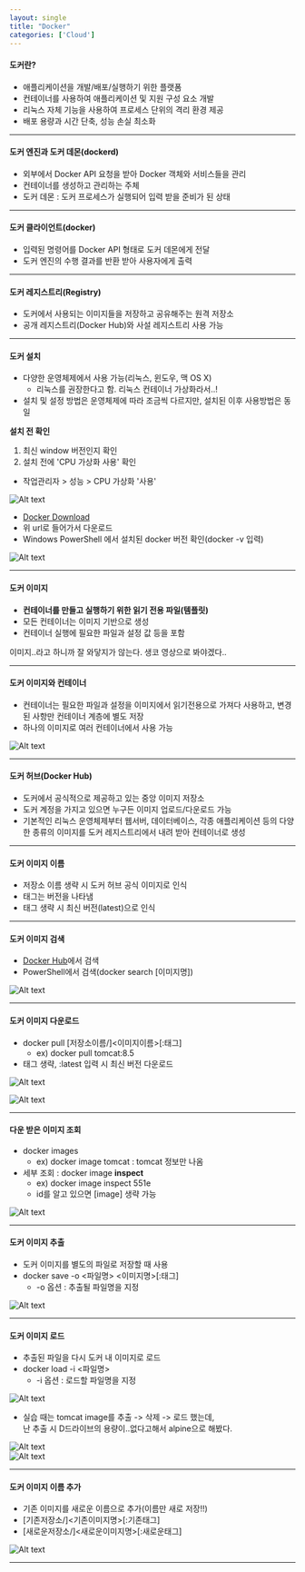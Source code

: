 ```yaml
---
layout: single
title: "Docker"
categories: ['Cloud']
---
```


#### 도커란?
* 애플리케이션을 개발/배포/실행하기 위한 플랫폼
* 컨테이너를 사용하여 애플리케이션 및 지원 구성 요소 개발
* 리눅스 자체 기능을 사용하여 프로세스 단위의 격리 환경 제공
* 배포 용량과 시간 단축, 성능 손실 최소화
   
***

#### 도커 엔진과 도커 데몬(dockerd)
* 외부에서 Docker API 요청을 받아 Docker 객체와 서비스들을 관리
* 컨테이너를 생성하고 관리하는 주체
* 도커 데몬 : 도커 프로세스가 실행되어 입력 받을 준비가 된 상태
   
***

#### 도커 클라이언트(docker)
* 입력된 명령어를 Docker API 형태로 도커 데몬에게 전달
* 도커 엔진의 수행 결과를 반환 받아 사용자에게 출력
   
***

#### 도커 레지스트리(Registry)
* 도커에서 사용되는 이미지들을 저장하고 공유해주는 원격 저장소
* 공개 레지스트리(Docker Hub)와 사설 레지스트리 사용 가능
   
***

#### 도커 설치
* 다양한 운영체제에서 사용 가능(리눅스, 윈도우, 맥 OS X)
    * 리눅스를 권장한다고 함. 리눅스 컨테이너 가상화라서..!
* 설치 및 설정 방법은 운영체제에 따라 조금씩 다르지만, 설치된 이후 사용방법은 동일
   
**설치 전 확인**
1) 최신 window 버전인지 확인
2) 설치 전에 'CPU 가상화 사용' 확인
- 작업관리자 > 성능 > CPU 가상화 '사용'
   
![Alt text](/assets/images/cloud/docker/docker01.jpg)  
   
* [Docker Download]
* 위 url로 들어가서 다운로드
* Windows PowerShell 에서 설치된 docker 버전 확인(docker -v 입력)
   
![Alt text](/assets/images/cloud/docker/docker02.jpg)  
   

***

#### 도커 이미지
* **컨테이너를 만들고 실행하기 위한 읽기 전용 파일(템플릿)**
* 모든 컨테이너는 이미지 기반으로 생성
* 컨테이너 실행에 필요한 파일과 설정 값 등을 포함
   
이미지..라고 하니까 잘 와닿지가 않는다. 생코 영상으로 봐야겠다..   

***

#### 도커 이미지와 컨테이너
* 컨테이너는 필요한 파일과 설정을 이미지에서 읽기전용으로 가져다 사용하고, 변경된 사항만 컨테이너 계층에 별도 저장
* 하나의 이미지로 여러 컨테이너에서 사용 가능
   
![Alt text](/assets/images/cloud/docker/docker03.jpg)  
   
***

####  도커 허브(Docker Hub)
* 도커에서 공식적으로 제공하고 있는 중앙 이미지 저장소
* 도커 계정을 가지고 있으면 누구든 이미지 업로드/다운로드 가능
* 기본적인 리눅스 운영체제부터 웹서버, 데이터베이스, 각종 애플리케이션 등의 다양한 종류의 이미지를 도커 레지스트리에서 내려 받아 컨테이너로 생성
   
***

#### 도커 이미지 이름
* 저장소 이름 생략 시 도커 허브 공식 이미지로 인식
* 태그는 버전을 나타냄
* 태그 생략 시 최신 버전(latest)으로 인식
   
***

#### 도커 이미지 검색
* [Docker Hub]에서 검색
* PowerShell에서 검색(docker search [이미지명])
   
![Alt text](/assets/images/cloud/docker/docker04.jpg)  
   
***

#### 도커 이미지 다운로드
* docker pull [저장소이름/]<이미지이름>[:태그]
    * ex) docker pull tomcat:8.5
* 태그 생략, :latest 입력 시 최신 버전 다운로드
   
![Alt text](/assets/images/cloud/docker/docker05.jpg)  
   
![Alt text](/assets/images/cloud/docker/docker06.jpg)  
   
***

#### 다운 받은 이미지 조회
* docker images
    * ex) docker image tomcat : tomcat 정보만 나옴
* 세부 조회 : docker image **inspect** <IMAGE ID>
    * ex) docker image inspect 551e
    * id를 알고 있으면 [image] 생략 가능
   
![Alt text](/assets/images/cloud/docker/docker07.jpg)  
   
***

#### 도커 이미지 추출
* 도커 이미지를 별도의 파일로 저장할 때 사용
* docker save -o <파일명> <이미지명>[:태그]
    * -o 옵션 : 추출될 파일명을 지정
    
![Alt text](/assets/images/cloud/docker/docker08.jpg)  
   
***

#### 도커 이미지 로드
* 추출된 파일을 다시 도커 내 이미지로 로드
* docker load -i <파일명>
    * -i 옵션 : 로드할 파일명을 지정

![Alt text](/assets/images/cloud/docker/docker09.jpg)  
   
* 실습 때는 tomcat image를 추출 -> 삭제 -> 로드 했는데,   
난 추출 시 D드라이브의 용량이..없다고해서 alpine으로 해봤다.   
   
![Alt text](/assets/images/cloud/docker/docker11.jpg)  
![Alt text](/assets/images/cloud/docker/docker12.jpg)  
   
***

#### 도커 이미지 이름 추가
* 기존 이미지를 새로운 이름으로 추가(이름만 새로 저장!!)
* [기존저장소/]<기존이미지명>[:기존태그]
* [새로운저장소/]<새로운이미지명>[:새로운태그]
   
![Alt text](/assets/images/cloud/docker/docker10.jpg)  
   
***





















[Docker Download]: https://www.docker.com/get-started
[Docker Hub]: https://hub.docker.com/